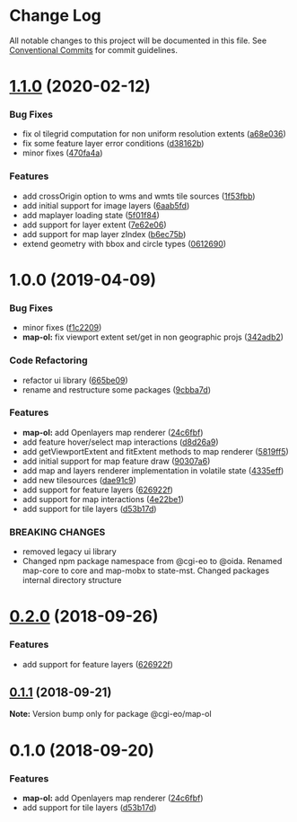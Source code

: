# Change Log

All notable changes to this project will be documented in this file.
See [Conventional Commits](https://conventionalcommits.org) for commit guidelines.

# [1.1.0](https://gitlab.dev.eoss-cloud.it/frontend/oida/compare/@oida/map-ol@1.0.0...@oida/map-ol@1.1.0) (2020-02-12)


### Bug Fixes

* fix ol tilegrid computation for non uniform resolution extents ([a68e036](https://gitlab.dev.eoss-cloud.it/frontend/oida/commit/a68e0363562233e274c1b6d58f33a7aad713018e))
* fix some feature layer error conditions ([d38162b](https://gitlab.dev.eoss-cloud.it/frontend/oida/commit/d38162bb983c377b5dbcb324b55f086210da8012))
* minor fixes ([470fa4a](https://gitlab.dev.eoss-cloud.it/frontend/oida/commit/470fa4aa19578e6a2bcb77fe12c8cd1e560bf688))


### Features

* add crossOrigin option to wms and wmts tile sources ([1f53fbb](https://gitlab.dev.eoss-cloud.it/frontend/oida/commit/1f53fbbed5484b74a136b80e2769c4bd90f38e4e))
* add initial support for image layers ([6aab5fd](https://gitlab.dev.eoss-cloud.it/frontend/oida/commit/6aab5fd56c3709bb21b95fd5d71227fc7e1b8d71))
* add maplayer loading state ([5f01f84](https://gitlab.dev.eoss-cloud.it/frontend/oida/commit/5f01f84c82d63dc55c6d13826988546c35e06335))
* add support for layer extent ([7e62e06](https://gitlab.dev.eoss-cloud.it/frontend/oida/commit/7e62e065e28573e11968ad848b20b922d40c3ab1))
* add support for map layer zIndex ([b6ec75b](https://gitlab.dev.eoss-cloud.it/frontend/oida/commit/b6ec75b3d4a3b53f5f59c34ce2c2156852265fbd))
* extend geometry with bbox and circle types ([0612690](https://gitlab.dev.eoss-cloud.it/frontend/oida/commit/0612690fdf26a53fd236d2de3d36a04953503043))





# 1.0.0 (2019-04-09)


### Bug Fixes

* minor fixes ([f1c2209](https://gitlab.dev.eoss-cloud.it/frontend/oida/commit/f1c2209))
* **map-ol:** fix viewport extent set/get in non geographic projs ([342adb2](https://gitlab.dev.eoss-cloud.it/frontend/oida/commit/342adb2))


### Code Refactoring

* refactor ui library ([665be09](https://gitlab.dev.eoss-cloud.it/frontend/oida/commit/665be09))
* rename and restructure some packages ([9cbba7d](https://gitlab.dev.eoss-cloud.it/frontend/oida/commit/9cbba7d))


### Features

* **map-ol:** add Openlayers map renderer ([24c6fbf](https://gitlab.dev.eoss-cloud.it/frontend/oida/commit/24c6fbf))
* add feature hover/select map interactions ([d8d26a9](https://gitlab.dev.eoss-cloud.it/frontend/oida/commit/d8d26a9))
* add getViewportExtent and fitExtent methods to map renderer ([5819ff5](https://gitlab.dev.eoss-cloud.it/frontend/oida/commit/5819ff5))
* add initial support for map feature draw ([90307a6](https://gitlab.dev.eoss-cloud.it/frontend/oida/commit/90307a6))
* add map and layers renderer implementation in volatile state ([4335eff](https://gitlab.dev.eoss-cloud.it/frontend/oida/commit/4335eff))
* add new tilesources ([dae91c9](https://gitlab.dev.eoss-cloud.it/frontend/oida/commit/dae91c9))
* add support for feature layers ([626922f](https://gitlab.dev.eoss-cloud.it/frontend/oida/commit/626922f))
* add support for map interactions ([4e22be1](https://gitlab.dev.eoss-cloud.it/frontend/oida/commit/4e22be1))
* add support for tile layers ([d53b17d](https://gitlab.dev.eoss-cloud.it/frontend/oida/commit/d53b17d))


### BREAKING CHANGES

* removed legacy ui library
* Changed npm package namespace from @cgi-eo to @oida. Renamed map-core to core and
map-mobx to state-mst. Changed packages internal directory structure





<a name="0.2.0"></a>
# [0.2.0](https://gitlab.dev.eoss-cloud.it/frontend/oida/compare/@cgi-eo/map-ol@0.1.1...@cgi-eo/map-ol@0.2.0) (2018-09-26)


### Features

* add support for feature layers ([626922f](https://gitlab.dev.eoss-cloud.it/frontend/oida/commit/626922f))





<a name="0.1.1"></a>
## [0.1.1](https://gitlab.dev.eoss-cloud.it/frontend/oida/compare/@cgi-eo/map-ol@0.1.0...@cgi-eo/map-ol@0.1.1) (2018-09-21)

**Note:** Version bump only for package @cgi-eo/map-ol





<a name="0.1.0"></a>
# 0.1.0 (2018-09-20)


### Features

* **map-ol:** add Openlayers map renderer ([24c6fbf](https://gitlab.dev.eoss-cloud.it/frontend/oida/commit/24c6fbf))
* add support for tile layers ([d53b17d](https://gitlab.dev.eoss-cloud.it/frontend/oida/commit/d53b17d))
